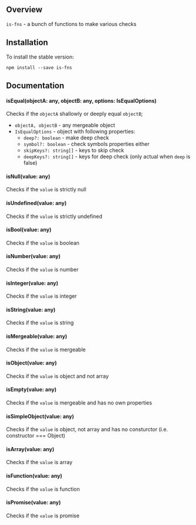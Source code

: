 

<!-- toc -->



<!-- tocstop -->

## Overview
`is-fns` - a bunch of functions to make various checks

## Installation

To install the stable version:

```
npm install --save is-fns
```

## Documentation

#### isEqual(objectA: any, objectB: any, options: IsEqualOptions)
Checks if the `objectA` shallowly or deeply equal `objectB`;
- `objectA, objectB` - any mergeable object
- `IsEqualOptions` - object with following properties:
    - `deep?: boolean` - make deep check
    - `symbol?: boolean` - check symbols properties either
    - `skipKeys?: string[]` - keys to skip check
    - `deepKeys?: string[]` - keys for deep check (only actual when `deep` is false)

#### isNull(value: any)
Checks if the `value` is strictly null

#### isUndefined(value: any)
Checks if the `value` is strictly undefined

#### isBool(value: any)
Checks if the `value` is boolean

#### isNumber(value: any)
Checks if the `value` is number

#### isInteger(value: any)
Checks if the `value` is integer

#### isString(value: any)
Checks if the `value` is string

#### isMergeable(value: any)
Checks if the `value` is mergeable

#### isObject(value: any)
Checks if the `value` is object and not array

#### isEmpty(value: any)
Checks if the `value` is mergeable and has no own properties

#### isSimpleObject(value: any)
Checks if the `value` is object, not array and has no consturctor (i.e. constructor === Object)

#### isArray(value: any)
Checks if the `value` is array

#### isFunction(value: any)
Checks if the `value` is function

#### isPromise(value: any)
Checks if the `value` is promise
